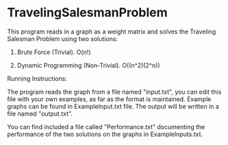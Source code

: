 # TravelingSalesmanProblem


This program reads in a graph as a weight matrix and solves the Traveling Salesman Problem using two solutions:

1) Brute Force (Trivial). O(n!)

2) Dynamic Programming (Non-Trivial). O((n^2)(2^n))


Running Instructions:

The program reads the graph from a file named "input.txt", you can edit this file with your own examples, as far as the format is maintained.
Example graphs can be found in ExampleInput.txt file.
The output will be written in a file named "output.txt".


You can find included a file called "Performance.txt" documenting the performance of the two solutions on the graphs in ExampleInputs.txt.
